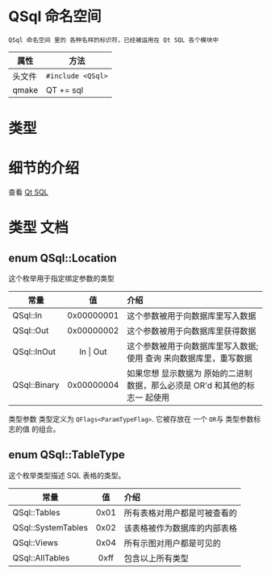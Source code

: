 #  QSql 命名空间
```
QSql 命名空间 里的 各种名样的标识符，已经被运用在 Qt SQL 各个模块中
```

| 属性   | 方法                                                         |
| ------ | ------------------------------------------------------------ |
| 头文件 | `#include <QSql>`                            |
| qmake  | QT += sql                                                |

# 类型

# 细节的介绍
查看 [Qt SQL](https://doc.qt.io/qt-5/qtsql-index.html)

# 类型 文档
## enum QSql::Location
这个枚举用于指定绑定参数的类型

|  常量  | 值| 介绍|
|------|:------:|:------|
|QSql::In | 0x00000001 |这个参数被用于向数据库里写入数据|
|QSql::Out | 0x00000002 |这个参数被用于向数据库里获得数据|
|QSql::InOut | In \| Out|这个参数被用于向数据库里写入数据;使用 查询 来向数据库里，重写数据|
|QSql::Binary | 0x00000004|如果您想 显示数据为 原始的二进制数据，那么必须是 OR'd 和其他的标志一 起使用|

类型参数 类型定义为 `QFlags<ParamTypeFlag>`.  它被存放在 一个 `OR`与  类型参数标志的值 的组合。

## enum QSql::TableType
这个枚举类型描述 SQL 表格的类型。

|  常量  | 值| 介绍|
|------|:------:|:------|
|QSql::Tables | 0x01 |所有表格对用户都是可被查看的|
|QSql::SystemTables | 0x02 |该表格被作为数据库的内部表格|
|QSql::Views | 0x04|所有示图对用户都是可见的|
|QSql::AllTables | 0xff|包含以上所有类型|
